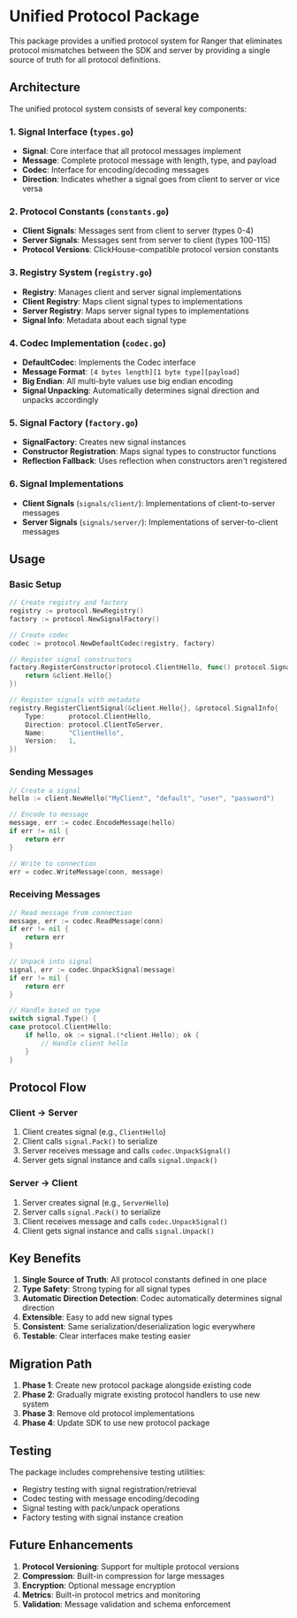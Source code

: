 # Unified Protocol Package

This package provides a unified protocol system for Ranger that eliminates protocol mismatches between the SDK and server by providing a single source of truth for all protocol definitions.

## Architecture

The unified protocol system consists of several key components:

### 1. Signal Interface (`types.go`)
- **Signal**: Core interface that all protocol messages implement
- **Message**: Complete protocol message with length, type, and payload
- **Codec**: Interface for encoding/decoding messages
- **Direction**: Indicates whether a signal goes from client to server or vice versa

### 2. Protocol Constants (`constants.go`)
- **Client Signals**: Messages sent from client to server (types 0-4)
- **Server Signals**: Messages sent from server to client (types 100-115)
- **Protocol Versions**: ClickHouse-compatible protocol version constants

### 3. Registry System (`registry.go`)
- **Registry**: Manages client and server signal implementations
- **Client Registry**: Maps client signal types to implementations
- **Server Registry**: Maps server signal types to implementations
- **Signal Info**: Metadata about each signal type

### 4. Codec Implementation (`codec.go`)
- **DefaultCodec**: Implements the Codec interface
- **Message Format**: `[4 bytes length][1 byte type][payload]`
- **Big Endian**: All multi-byte values use big endian encoding
- **Signal Unpacking**: Automatically determines signal direction and unpacks accordingly

### 5. Signal Factory (`factory.go`)
- **SignalFactory**: Creates new signal instances
- **Constructor Registration**: Maps signal types to constructor functions
- **Reflection Fallback**: Uses reflection when constructors aren't registered

### 6. Signal Implementations
- **Client Signals** (`signals/client/`): Implementations of client-to-server messages
- **Server Signals** (`signals/server/`): Implementations of server-to-client messages

## Usage

### Basic Setup

```go
// Create registry and factory
registry := protocol.NewRegistry()
factory := protocol.NewSignalFactory()

// Create codec
codec := protocol.NewDefaultCodec(registry, factory)

// Register signal constructors
factory.RegisterConstructor(protocol.ClientHello, func() protocol.Signal {
    return &client.Hello{}
})

// Register signals with metadata
registry.RegisterClientSignal(&client.Hello{}, &protocol.SignalInfo{
    Type:      protocol.ClientHello,
    Direction: protocol.ClientToServer,
    Name:      "ClientHello",
    Version:   1,
})
```

### Sending Messages

```go
// Create a signal
hello := client.NewHello("MyClient", "default", "user", "password")

// Encode to message
message, err := codec.EncodeMessage(hello)
if err != nil {
    return err
}

// Write to connection
err = codec.WriteMessage(conn, message)
```

### Receiving Messages

```go
// Read message from connection
message, err := codec.ReadMessage(conn)
if err != nil {
    return err
}

// Unpack into signal
signal, err := codec.UnpackSignal(message)
if err != nil {
    return err
}

// Handle based on type
switch signal.Type() {
case protocol.ClientHello:
    if hello, ok := signal.(*client.Hello); ok {
        // Handle client hello
    }
}
```

## Protocol Flow

### Client -> Server
1. Client creates signal (e.g., `ClientHello`)
2. Client calls `signal.Pack()` to serialize
3. Server receives message and calls `codec.UnpackSignal()`
4. Server gets signal instance and calls `signal.Unpack()`

### Server -> Client
1. Server creates signal (e.g., `ServerHello`)
2. Server calls `signal.Pack()` to serialize
3. Client receives message and calls `codec.UnpackSignal()`
4. Client gets signal instance and calls `signal.Unpack()`

## Key Benefits

1. **Single Source of Truth**: All protocol constants defined in one place
2. **Type Safety**: Strong typing for all signal types
3. **Automatic Direction Detection**: Codec automatically determines signal direction
4. **Extensible**: Easy to add new signal types
5. **Consistent**: Same serialization/deserialization logic everywhere
6. **Testable**: Clear interfaces make testing easier

## Migration Path

1. **Phase 1**: Create new protocol package alongside existing code
2. **Phase 2**: Gradually migrate existing protocol handlers to use new system
3. **Phase 3**: Remove old protocol implementations
4. **Phase 4**: Update SDK to use new protocol package

## Testing

The package includes comprehensive testing utilities:
- Registry testing with signal registration/retrieval
- Codec testing with message encoding/decoding
- Signal testing with pack/unpack operations
- Factory testing with signal instance creation

## Future Enhancements

1. **Protocol Versioning**: Support for multiple protocol versions
2. **Compression**: Built-in compression for large messages
3. **Encryption**: Optional message encryption
4. **Metrics**: Built-in protocol metrics and monitoring
5. **Validation**: Message validation and schema enforcement

